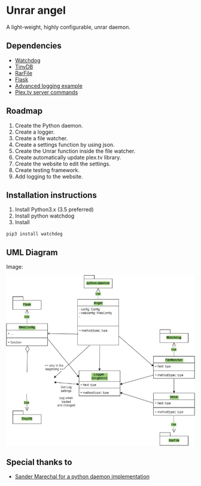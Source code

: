 # Unrar angel
A light-weight, highly configurable, unrar daemon.

## Dependencies
- [Watchdog](https://pypi.python.org/pypi/watchdog "Watchdog")
- [TinyDB](http://tinydb.readthedocs.io/en/latest/ "TinyDB")
- [RarFile](https://rarfile.readthedocs.io/en/latest/ "rarfile")
- [Flask](http://flask.pocoo.org/ "Flask")
- [Advanced logging example](https://docs.python.org/2/howto/logging.html#configuring-logging "Advanced logging example")
- [Plex.tv server commands](https://support.plex.tv/hc/en-us/articles/201638786-Plex-Media-Server-URL-Commands?mobile_site=true "Plex.tv server commands")

## Roadmap
1. Create the Python daemon.
2. Create a logger.
3. Create a file watcher.
4. Create a settings function by using json.
5. Create the Unrar function inside the file watcher.
6. Create automatically update plex.tv library.
7. Create the website to edit the settings.
8. Create testing framework.
9. Add logging to the website.

## Installation instructions
1. Install Python3.x (3.5 preferred)
2. Install python watchdog
3. Install
```linux
pip3 install watchdog
```

## UML Diagram
Image:

![alt text](doc/Unrar-angel-diagram.jpg "UML Diagram")


## Special thanks to
- [Sander Marechal for a python daemon implementation](https://gist.github.com/andreif/cbb71b0498589dac93cb "Daemon implementation")
